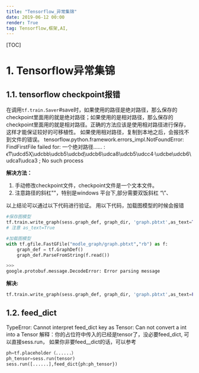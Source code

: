 ```yaml
---
title: "Tensorflow_异常集锦"
date: 2019-06-12 00:00
render: True 
tag: Tensorflow,框架,AI,
---
```

[TOC]
# 1. Tensorflow异常集锦

## 1.1. tensorflow checkpoint报错
在调用`tf.train.Saver`#save时，如果使用的路径是绝对路径，那么保存的checkpoint里面用的就是绝对路径；如果使用的是相对路径，那么保存的checkpoint里面用的就是相对路径。正确的方法应该是使用相对路径进行保存，这样才能保证较好的可移植性。
如果使用相对路径，复制到本地之后，会报找不到文件的错误。
tensorflow.python.framework.errors_impl.NotFoundError: FindFirstFile failed for: 
一个绝对路径...... : ϵͳ\udcd5Ҳ\udcbb\udcb5\udcbdָ\udcb6\udca8\udcb5\udcc4·\udcbe\udcb6\udca1\udca3
; No such process

**解决方法：**
1. 手动修改checkpoint文件，checkpoint文件是一个文本文件。
2. 注意路径的斜杠"\"，特别是windows 平台下,部分需要双饭斜杠 “\”、


以上结论可以通过以下代码进行验证。
用以下代码，加载图模型的时候会报错
```python
#保存图模型
tf.train.write_graph(sess.graph_def, graph_dir, 'graph.pbtxt',as_text=True)
# 注意 as_text=True

#加载图模型
with tf.gfile.FastGFile("modle_graph/graph.pbtxt","rb") as f:
    graph_def = tf.GraphDef()
    graph_def.ParseFromString(f.read())

>>> 
google.protobuf.message.DecodeError: Error parsing message
```

**解决:**
```python
tf.train.write_graph(sess.graph_def, graph_dir, 'graph.pbtxt',as_text=False)
```

## 1.2. feed_dict

TypeError: Cannot interpret feed_dict key as Tensor: Can not convert a int into a Tensor
解释：你的占位符中传入的已经是tensor了，没必要feed_dict,
可以直接sess.run， 如果你非要feed__dict的话，可以参考

```python
ph=tf.placeholder（......）
ph_tensor=sess.run(tensor)
sess.run([......],feed_dict{ph:ph_tensor})
```

